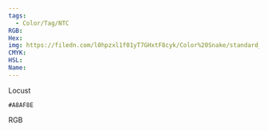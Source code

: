 ```yaml
---
tags:
  - Color/Tag/NTC
RGB:
Hex:
img: https://filedn.com/l0hpzxl1f01yT7GHxtF8cyk/Color%20Snake/standard_csv_to_svg/A8AF8E.svg
CMYK:
HSL:
Name:
---
```

Locust
```palette
#A8AF8E
```
RGB
